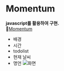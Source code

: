 # Momentum
**javascript를 활용하여 구현.**<br>
🔗[Momentum](https://grapefruit12.github.io/)

- 배경
- 시간
- todolist
- 현재 날씨
- 명언
![화면](https://user-images.githubusercontent.com/89383812/168473987-e76bfe2b-2ff3-4aa9-8a95-1ae085c9d628.png)



